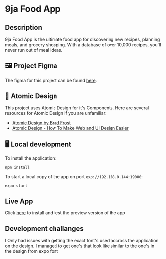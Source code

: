 
# 9ja Food App

## Description
9ja Food App is the ultimate food app for discovering new recipes, planning meals, and grocery shopping. With a database of over 10,000 recipes, you'll never run out of meal ideas. 

## 🖼️ Project Figma

The figma for this project can be found [here](https://www.figma.com/file/O5AYfDOUd1yVkyuLjrRUnz/naija-foods?node-id=0%3A1&t=4fcdQzdqg24ckCYs-1).


## 🔬 Atomic Design

This project uses Atomic Design for it's Components. Here are several resources for Atomic Design if you are unfamiliar:

- [Atomic Design by Brad Frost](https://bradfrost.com/blog/post/atomic-web-design/)
- [Atomic Design - How To Make Web and UI Design Easier](https://www.youtube.com/watch?v=W3A33dmp17E)

## 🖥️ Local development

To install the application:

```shell
npm install
```


To start a local copy of the app on port `exp://192.168.0.144:19000`:

```shell
expo start
```


## Live App

Click [here](https://expo.dev/accounts/oliviamegan11/projects/nupat-react-native-task/builds/1a9296d2-61a1-4bc2-a84d-8acfac6901e9) to install and test the preview version of the app


## Development challanges

I Only had issues with getting the exact font's used accross the application on the design. I managed to get one's that look like similar to the one's in  the design from expo font
